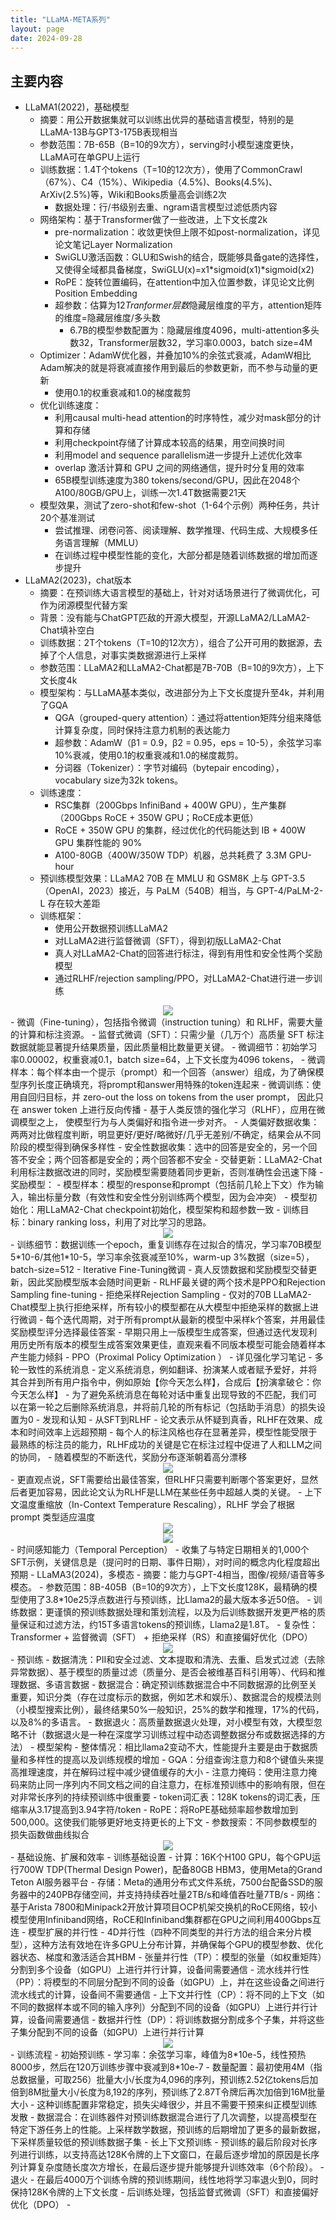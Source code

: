 ```yaml
---
title: "LLaMA-META系列"
layout: page
date: 2024-09-28
---
```


## 主要内容

- LLaMA1(2022)，基础模型
    - 摘要：用公开数据集就可以训练出优异的基础语言模型，特别的是LLaMA-13B与GPT3-175B表现相当
    - 参数范围：7B-65B（B=10的9次方），serving时小模型速度更快，LLaMA可在单GPU上运行
    - 训练数据：1.4T个tokens（T=10的12次方），使用了CommonCrawl（67%）、C4（15%）、Wikipedia（4.5%)、Books(4.5%)、ArXiv(2.5%)等，Wiki和Books质量高会训练2次
        - 数据处理：行/书级别去重、ngram语言模型过滤低质内容
    - 网络架构：基于Transformer做了一些改进，上下文长度2k
        - pre-normalization：收敛更快但上限不如post-normalization，详见论文笔记Layer Normalization
        - SwiGLU激活函数：GLU和Swish的结合，既能够具备gate的选择性，又使得全域都具备梯度，SwiGLU(x)=x1*sigmoid(x1)*sigmoid(x2)
        - RoPE：旋转位置编码，在attention中加入位置参数，详见论文比例Position Embedding
        - 超参数：估算为12*Tranformer层数*隐藏层维度的平方，attention矩阵的维度=隐藏层维度/多头数
            - 6.7B的模型参数配置为：隐藏层维度4096，multi-attention多头数32，Transformer层数32，学习率0.0003，batch size=4M
    - Optimizer：AdamW优化器，并叠加10%的余弦式衰减，AdamW相比Adam解决的就是将衰减直接作用到最后的参数更新，而不参与动量的更新
        - 使用0.1的权重衰减和1.0的梯度裁剪
    - 优化训练速度：
        - 利用causal multi-head attention的时序特性，减少对mask部分的计算和存储
        - 利用checkpoint存储了计算成本较高的结果，用空间换时间
        - 利用model and sequence parallelism进一步提升上述优化效率
        - overlap 激活计算和 GPU 之间的网络通信，提升时分复用的效率
        - 65B模型训练速度为380 tokens/second/GPU，因此在2048个A100/80GB/GPU上，训练一次1.4T数据需要21天
    - 模型效果，测试了zero-shot和few-shot（1-64个示例）两种任务，共计20个基准测试
        - 尝试推理、闭卷问答、阅读理解、数学推理、代码生成、大规模多任务语言理解（MMLU）
        - 在训练过程中模型性能的变化，大部分都是随着训练数据的增加而逐步提升
- LLaMA2(2023)，chat版本
    - 摘要：在预训练大语言模型的基础上，针对对话场景进行了微调优化，可作为闭源模型代替方案
    - 背景：没有能与ChatGPT匹敌的开源大模型，开源LLaMA2/LLaMA2-Chat填补空白
    - 训练数据：2T个tokens（T=10的12次方），组合了公开可用的数据源，去掉了个人信息，对事实类数据源进行上采样
    - 参数范围：LLaMA2和LLaMA2-Chat都是7B-70B（B=10的9次方），上下文长度4k
    - 模型架构：与LLaMA基本类似，改进部分为上下文长度提升至4k，并利用了GQA
        - QGA（grouped-query attention）：通过将attention矩阵分组来降低计算复杂度，同时保持注意力机制的表达能力
        - 超参数：AdamW（β1 = 0.9，β2 = 0.95，eps = 10-5），余弦学习率10%衰减，使用0.1的权重衰减和1.0的梯度裁剪。
        - 分词器（Tokenizer）：字节对编码（bytepair encoding），vocabulary size为32k tokens。
    - 训练速度：
        - RSC集群（200Gbps InfiniBand + 400W GPU），生产集群（200Gbps RoCE + 350W GPU；RoCE成本更低）
        - RoCE + 350W GPU 的集群，经过优化的代码能达到 IB + 400W GPU 集群性能的 90%
        - A100-80GB（400W/350W TDP）机器，总共耗费了 3.3M GPU-hour
    - 预训练模型效果：LLaMA2 70B 在 MMLU 和 GSM8K 上与 GPT-3.5（OpenAI，2023）接近，与 PaLM（540B）相当，与 GPT-4/PaLM-2-L 存在较大差距
    - 训练框架：
        - 使用公开数据预训练LLaMA2
        - 对LLaMA2进行监督微调（SFT），得到初版LLaMA2-Chat
        - 真人对LLaMA2-Chat的回答进行标注，得到有用性和安全性两个奖励模型
        - 通过RLHF/rejection sampling/PPO，对LLaMA2-Chat进行进一步训练
<div style="text-align: center"><img src="/wiki/attach/images/LLaMA-01.png" style="max-width:800px"></div>
    - 微调（Fine-tuning），包括指令微调（instruction tuning）和 RLHF，需要大量的计算和标注资源。
        - 监督式微调（SFT）：只需少量（几万个）高质量 SFT 标注数据就能显著提升结果质量，因此质量相比数量更关键。
        - 微调细节：初始学习率0.00002，权重衰减0.1，batch size=64，上下文长度为4096 tokens，
        - 微调样本：每个样本由一个提示（prompt）和一个回答（answer）组成，为了确保模型序列长度正确填充，将prompt和answer用特殊的token连起来
        - 微调训练：使用自回归目标，并 zero-out the loss on tokens from the user prompt， 因此只在 answer token 上进行反向传播
    - 基于人类反馈的强化学习（RLHF），应用在微调模型之上， 使模型行为与人类偏好和指令进一步对齐。
        - 人类偏好数据收集：两两对比做程度判断，明显更好/更好/略微好/几乎无差别/不确定，结果会从不同阶段的模型得到确保多样性
        - 安全性数据收集：选中的回答是安全的，另一个回答不安全；两个回答都是安全的；两个回答都不安全
        - 交替更新：LLaMA2-Chat利用标注数据改进的同时，奖励模型需要随着同步更新，否则准确性会迅速下降
        - 奖励模型：
            - 模型样本：模型的response和prompt（包括前几轮上下文）作为输入，输出标量分数（有效性和安全性分别训练两个模型，因为会冲突）
            - 模型初始化：用LLaMA2-Chat checkpoint初始化，模型架构和超参数一致
            - 训练目标：binary ranking loss，利用了对比学习的思路。
<div style="text-align: center"><img src="/wiki/attach/images/LLaMA-02.png" style="max-width:300px"></div>
            - 训练细节：数据训练一个epoch，重复训练存在过拟合的情况，学习率70B模型5*10-6/其他1*10-5，学习率余弦衰减至10%，warm-up 3%数据（size=5），batch-size=512
        - Iterative Fine-Tuning微调
            - 真人反馈数据和奖励模型交替更新，因此奖励模型版本会随时间更新
            - RLHF最关键的两个技术是PPO和Rejection Sampling fine-tuning
        - 拒绝采样Rejection Sampling
            - 仅对的70B LLaMA2-Chat模型上执行拒绝采样，所有较小的模型都在从大模型中拒绝采样的数据上进行微调
            - 每个迭代周期，对于所有prompt从最新的模型中采样k个答案，并用最佳奖励模型评分选择最佳答案
            - 早期只用上一版模型生成答案，但通过迭代发现利用历史所有版本的模型生成答案效果更佳，直观来看不同版本模型可能会随着样本产生能力倾斜
        - PPO（Proximal Policy Optimization ）
            - 详见强化学习笔记
    - 多轮一致性的系统消息
        - 定义系统消息，例如翻译、扮演某人或者赋予爱好，并将其合并到所有用户指令中，例如原始【你今天怎么样】，合成后【扮演拿破仑：你今天怎么样】
        - 为了避免系统消息在每轮对话中重复出现导致的不匹配，我们可以在第一轮之后删除系统消息，并将前几轮的所有标记（包括助手消息）的损失设置为0
    - 发现和认知
        - 从SFT到RLHF
            - 论文表示从怀疑到真香，RLHF在效果、成本和时间效率上远超预期
            - 每个人的标注风格也存在显著差异，模型性能受限于最熟练的标注员的能力，RLHF成功的关键是它在标注过程中促进了人和LLM之间的协同，
            - 随着模型的不断迭代，奖励分布逐渐朝着高分漂移
<div style="text-align: center"><img src="/wiki/attach/images/LLaMA-03.png" style="max-width:800px"></div>
            - 更直观点说，SFT需要给出最佳答案，但RLHF只需要判断哪个答案更好，显然后者更加容易，因此论文认为RLHF是LLM在某些任务中超越人类的关键。
        - 上下文温度重缩放（In-Context Temperature Rescaling），RLHF 学会了根据 prompt 类型适应温度
<div style="text-align: center"><img src="/wiki/attach/images/LLaMA-04.png" style="max-width:800px"></div>
<div style="text-align: center"><img src="/wiki/attach/images/LLaMA-05.png" style="max-width:800px"></div>
        - 时间感知能力（Temporal Perception）
            - 收集了与特定日期相关的1,000个SFT示例，关键信息是（提问时的日期、事件日期），对时间的概念内化程度超出预期
- LLaMA3(2024)，多模态
    - 摘要：能力与GPT-4相当，图像/视频/语音等多模态。
    - 参数范围：8B-405B（B=10的9次方），上下文长度128K，最精确的模型使用了3.8*10e25浮点数进行与预训练，比Llama2的最大版本多近50倍。
    - 训练数据：更谨慎的预训练数据处理和策划流程，以及为后训练数据开发更严格的质量保证和过滤方法，约15T多语言tokens的预训练，Llama2是1.8T。
    - 复杂性：Transformer + 监督微调（SFT） + 拒绝采样（RS）和直接偏好优化（DPO）
<div style="text-align: center"><img src="/wiki/attach/images/LLaMA-06.png" style="max-width:800px"></div>
    - 预训练
        - 数据清洗：PII和安全过滤、文本提取和清洗、去重、启发式过滤（去除异常数据）、基于模型的质量过滤（质量分、是否会被维基百科引用等）、代码和推理数据、多语言数据
        - 数据混合：确定预训练数据混合中不同数据源的比例至关重要，知识分类（存在过度标示的数据，例如艺术和娱乐）、数据混合的规模法则（小模型搜索比例），最终结果50%一般知识，25%的数学和推理，17%的代码，以及8%的多语言。
        - 数据退火：高质量数据退火处理，对小模型有效，大模型忽略不计（数据退火是一种在深度学习训练过程中动态调整数据分布或数据选择的方法）
    - 模型架构
        - 整体情况：相比llama2变动不大，性能提升主要是由于数据质量和多样性的提高以及训练规模的增加
        - GQA：分组查询注意力和8个键值头来提高推理速度，并在解码过程中减少键值缓存的大小
        - 注意力掩码：使用注意力掩码来防止同一序列内不同文档之间的自注意力，在标准预训练中的影响有限，但在对非常长序列的持续预训练中很重要
        - token词汇表：128K tokens的词汇表，压缩率从3.17提高到3.94字符/token
        - RoPE：将RoPE基础频率超参数增加到500,000。这使我们能够更好地支持更长的上下文
        - 参数搜索：不同参数模型的损失函数做曲线拟合
<div style="text-align: center"><img src="/wiki/attach/images/LLaMA-07.png" style="max-width:500px"></div>
    - 基础设施、扩展和效率
        - 训练基础设置
            - 计算：16K个H100 GPU，每个GPU运行700W TDP(Thermal Design Power)，配备80GB HBM3，使用Meta的Grand Teton AI服务器平台
            - 存储：Meta的通用分布式文件系统，7500台配备SSD的服务器中的240PB存储空间，并支持持续吞吐量2TB/s和峰值吞吐量7TB/s
            - 网络：基于Arista 7800和Minipack2开放计算项目OCP机架交换机的RoCE网络，较小模型使用Infiniband网络，RoCE和Infiniband集群都在GPU之间利用400Gbps互连
        - 模型扩展的并行性
            - 4D并行性（四种不同类型的并行方法的组合来分片模型），这种方法有效地在许多GPU上分布计算，并确保每个GPU的模型参数、优化器状态、梯度和激活适合其HBM
            - 张量并行性（TP）：模型的张量（如权重矩阵）分割到多个设备（如GPU）上进行并行计算，设备间需要通信
            - 流水线并行性（PP）：将模型的不同层分配到不同的设备（如GPU）上，并在这些设备之间进行流水线式的计算，设备间不需要通信
            - 上下文并行性（CP）：将不同的上下文（如不同的数据样本或不同的输入序列）分配到不同的设备（如GPU）上进行并行计算，设备间需要通信
            - 数据并行性（DP）：将训练数据分割成多个子集，并将这些子集分配到不同的设备（如GPU）上进行并行计算
<div style="text-align: center"><img src="/wiki/attach/images/LLaMA-08.png" style="max-width:700px"></div>
        - 训练流程
            - 初始预训练
                - 学习率：余弦学习率，峰值为8*10e-5，线性预热8000步，然后在120万训练步骤中衰减到8*10e-7
                - 数量配置：最初使用4M（指总数据量，可取256）批量大小/长度为4,096的序列，预训练2.52亿tokens后加倍到8M批量大小/长度为8,192的序列，预训练了2.87T令牌后再次加倍到16M批量大小
                - 这种训练配置非常稳定，损失尖峰很少，并且不需要干预来纠正模型训练发散
                - 数据混合：在训练器件对预训练数据混合进行了几次调整，以提高模型在特定下游任务上的性能。上采样数学数据，预训练的后期增加了更多的最新数据，下采样质量较低的预训练数据子集
            - 长上下文预训练
                - 预训练的最后阶段对长序列进行训练，以支持高达128K令牌的上下文窗口，在最后逐步增加的原因是长序列计算复杂度随长度次方增长，在最后逐步提升能够提升训练效率（6个阶段）。
            - 退火
                - 在最后4000万个训练令牌的预训练期间，线性地将学习率退火到0，同时保持128K令牌的上下文长度
        - 后训练处理，包括监督式微调（SFT）和直接偏好优化（DPO）
            - 